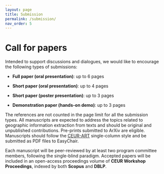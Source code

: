 ```yaml
---
layout: page
title: Submission
permalink: /submission/
nav_order: 5
---
```


# Call for papers 

Intended to support discussions and dialogues, we would like to encourage the following types of submissions:

* **Full paper (oral presentation)**: up to 6 pages

* **Short paper (oral presentation)**: up to 4 pages

* **Short paper (poster presentation)**: up to 3 pages

* **Demonstration paper (hands-on demo)**: up to 3 pages 

The references are not counted in the page limit for all the submission types. All manuscripts are expected to address the topics related to geographic information extraction from texts and should be original and unpublished contributions. Pre-prints submitted to ArXiv are eligible. Manuscripts should follow the [CEUR-ART](https://ceurws.wordpress.com/2020/03/31/ceurws-publishes-ceurart-paper-style/) single-column style and be submitted as PDF files to EasyChair.

Each manuscript will be peer-reviewed by at least two program committee members, following the single-blind paradigm. Accepted papers will be included in an open-access proceedings volume of **CEUR Workshop Proceedings**, indexed by both **Scopus** and **DBLP**.
